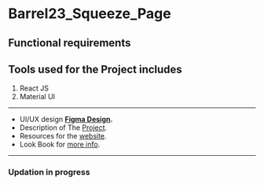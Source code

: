 # Barrel23_Squeeze_Page
Functional requirements
---
## Tools used for the Project includes

  1. React JS
  2. Material UI 
---

- UI/UX design **[Figma Design](https://www.figma.com/file/oo09YIpxUZ1PZdmd7WiXxJ/BHAKTA-Shopify?node-id=182%3A986&t=7ZI5bQAKUpwfzcMf-0).**
- Description of The [Project](https://docs.google.com/document/d/1MFnLzx_eSANKYO6qfu-E-WKhIgJVcX7Qczku3VqcIbc/edit#heading=h.ubnfenc9wfdh).
- Resources for the [website](https://drive.google.com/drive/folders/17OROJYdrOKJWyz1WoQ6Xkf3QZnbnt44r?usp=share_link).
- Look Book for [more info](https://lpmarketinglibrary.s3.amazonaws.com/Leadpages-Resources/2022-landing-page-lookbook-leadpages.pdf?__s=aoiqnucj7kiwthu2otik).

---
### Updation in progress
